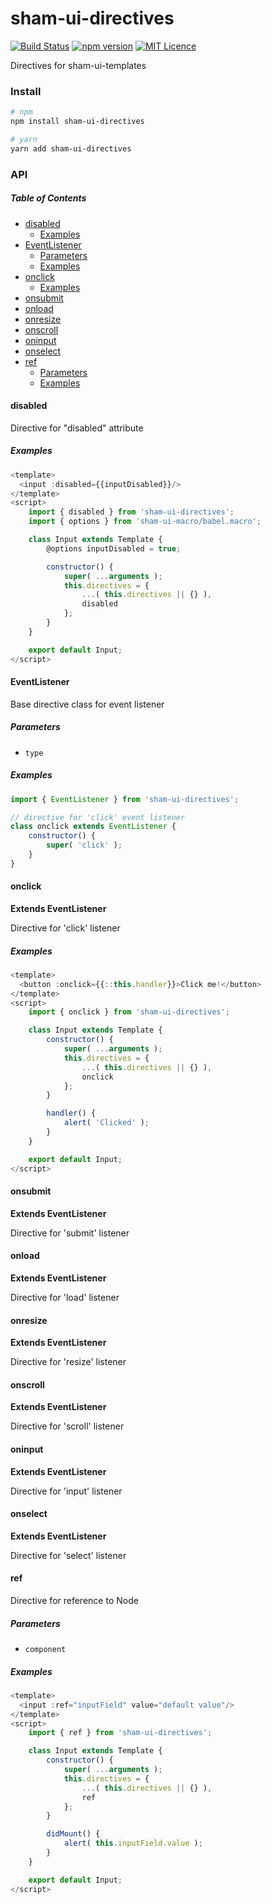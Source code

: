 # sham-ui-directives

[![Build Status](https://travis-ci.com/sham-ui/sham-ui-directives.svg?branch=master)](https://travis-ci.com/sham-ui/sham-ui-directives)
[![npm version](https://badge.fury.io/js/sham-ui-directives.svg)](https://badge.fury.io/js/sham-ui-directives)
[![MIT Licence](https://badges.frapsoft.com/os/mit/mit.svg?v=103)](https://opensource.org/licenses/mit-license.php)

Directives for sham-ui-templates

### Install

```bash
# npm
npm install sham-ui-directives
```

```bash
# yarn
yarn add sham-ui-directives
```

### API

<!-- Generated by documentation.js. Update this documentation by updating the source code. -->

##### Table of Contents

-   [disabled](#disabled)
    -   [Examples](#examples)
-   [EventListener](#eventlistener)
    -   [Parameters](#parameters)
    -   [Examples](#examples-1)
-   [onclick](#onclick)
    -   [Examples](#examples-2)
-   [onsubmit](#onsubmit)
-   [onload](#onload)
-   [onresize](#onresize)
-   [onscroll](#onscroll)
-   [oninput](#oninput)
-   [onselect](#onselect)
-   [ref](#ref)
    -   [Parameters](#parameters-1)
    -   [Examples](#examples-3)

#### disabled

Directive for "disabled" attribute

##### Examples

```javascript
<template>
  <input :disabled={{inputDisabled}}/>
</template>
<script>
    import { disabled } from 'sham-ui-directives';
    import { options } from 'sham-ui-macro/babel.macro';

    class Input extends Template {
        @options inputDisabled = true;

        constructor() {
            super( ...arguments );
            this.directives = {
                ...( this.directives || {} ),
                disabled
            };
        }
    }

    export default Input;
</script>
```

#### EventListener

Base directive class for event listener

##### Parameters

-   `type`  

##### Examples

```javascript
import { EventListener } from 'sham-ui-directives';

// directive for 'click' event listener
class onclick extends EventListener {
    constructor() {
        super( 'click' );
    }
}
```

#### onclick

**Extends EventListener**

Directive for 'click' listener

##### Examples

```javascript
<template>
  <button :onclick={{::this.handler}}>Click me!</button>
</template>
<script>
    import { onclick } from 'sham-ui-directives';

    class Input extends Template {
        constructor() {
            super( ...arguments );
            this.directives = {
                ...( this.directives || {} ),
                onclick
            };
        }

        handler() {
            alert( 'Clicked' );
        }
    }

    export default Input;
</script>
```

#### onsubmit

**Extends EventListener**

Directive for 'submit' listener

#### onload

**Extends EventListener**

Directive for 'load' listener

#### onresize

**Extends EventListener**

Directive for 'resize' listener

#### onscroll

**Extends EventListener**

Directive for 'scroll' listener

#### oninput

**Extends EventListener**

Directive for 'input' listener

#### onselect

**Extends EventListener**

Directive for 'select' listener

#### ref

Directive for reference to Node

##### Parameters

-   `component`  

##### Examples

```javascript
<template>
  <input :ref="inputField" value="default value"/>
</template>
<script>
    import { ref } from 'sham-ui-directives';

    class Input extends Template {
        constructor() {
            super( ...arguments );
            this.directives = {
                ...( this.directives || {} ),
                ref
            };
        }

        didMount() {
            alert( this.inputField.value );
        }
    }

    export default Input;
</script>
```
